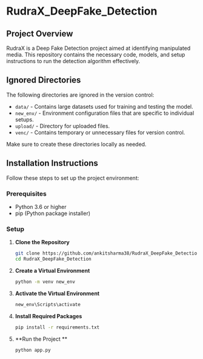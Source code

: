 # RudraX_DeepFake_Detection

## Project Overview
RudraX is a Deep Fake Detection project aimed at identifying manipulated media. This repository contains the necessary code, models, and setup instructions to run the detection algorithm effectively.

## Ignored Directories
The following directories are ignored in the version control:

- `data/` - Contains large datasets used for training and testing the model.
- `new_env/` - Environment configuration files that are specific to individual setups.
- `upload/` - Directory for uploaded files.
- `venc/` - Contains temporary or unnecessary files for version control.

Make sure to create these directories locally as needed.

## Installation Instructions

Follow these steps to set up the project environment:

### Prerequisites
- Python 3.6 or higher
- pip (Python package installer)

### Setup

1. **Clone the Repository**
   ```bash
   git clone https://github.com/ankitsharma38/RudraX_DeepFake_Detection.git
   cd RudraX_DeepFake_Detection

2. **Create a Virtual Environment**
   ```bash
   python -m venv new_env

3. **Activate the Virtual Environment**
   ```bash
   new_env\Scripts\activate
4. **Install Required Packages**
   ```bash
   pip install -r requirements.txt

5. **Run the Project **
   ```bash
   python app.py

